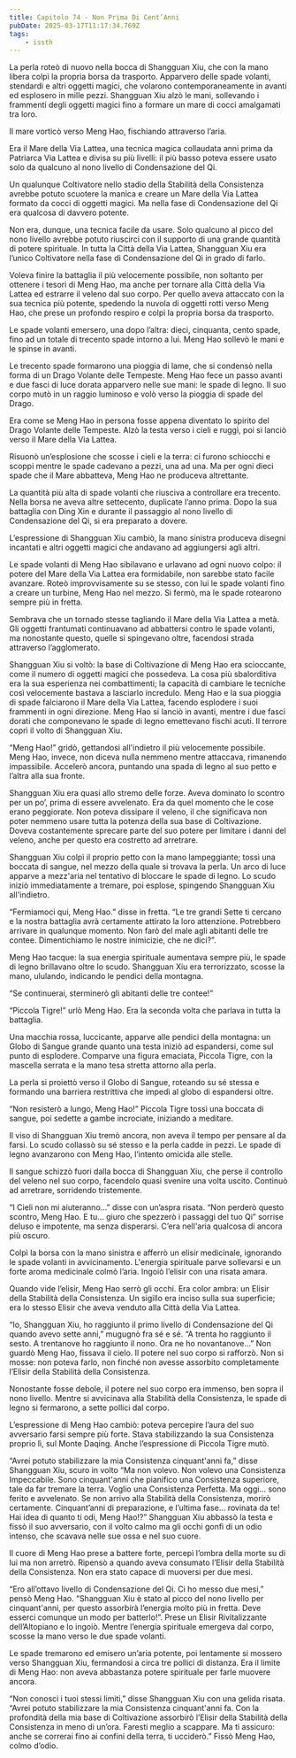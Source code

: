 ```yaml
---
title: Capitolo 74 - Non Prima Di Cent’Anni
pubDate: 2025-03-17T11:17:34.769Z
tags:
    - issth
---
```



La perla roteò di nuovo nella bocca di Shangguan Xiu, che con la mano libera colpì la propria borsa da trasporto. Apparvero delle spade volanti, stendardi e altri oggetti magici, che volarono contemporaneamente in avanti ed esplosero in mille pezzi. Shangguan Xiu alzò le mani, sollevando i frammenti degli oggetti magici fino a formare un mare di cocci amalgamati tra loro.


Il mare vorticò verso Meng Hao, fischiando attraverso l’aria.


Era il Mare della Via Lattea, una tecnica magica collaudata anni prima da Patriarca Via Lattea e divisa su più livelli: il più basso poteva essere usato solo da qualcuno al nono livello di Condensazione del Qi.


Un qualunque Coltivatore nello stadio della Stabilità della Consistenza avrebbe potuto scuotere la manica e creare un Mare della Via Lattea formato da cocci di oggetti magici. Ma nella fase di Condensazione del Qi era qualcosa di davvero potente.


Non era, dunque, una tecnica facile da usare. Solo qualcuno al picco del nono livello avrebbe potuto riuscirci con il supporto di una grande quantità di potere spirituale. In tutta la Città della Via Lattea, Shangguan Xiu era l’unico Coltivatore nella fase di Condensazione del Qi in grado di farlo.


Voleva finire la battaglia il più velocemente possibile, non soltanto per ottenere i tesori di Meng Hao, ma anche per tornare alla Città della Via Lattea ed estrarre il veleno dal suo corpo. Per quello aveva attaccato con la sua tecnica più potente, spedendo la nuvola di oggetti rotti verso Meng Hao, che prese un profondo respiro e colpì la propria borsa da trasporto.


Le spade volanti emersero, una dopo l’altra: dieci, cinquanta, cento spade, fino ad un totale di trecento spade intorno a lui. Meng Hao sollevò le mani e le spinse in avanti.


Le trecento spade formarono una pioggia di lame, che si condensò nella forma di un Drago Volante delle Tempeste. Meng Hao fece un passo avanti e due fasci di luce dorata apparvero nelle sue mani: le spade di legno. Il suo corpo mutò in un raggio luminoso e volò verso la pioggia di spade del Drago.


Era come se Meng Hao in persona fosse appena diventato lo spirito del Drago Volante delle Tempeste. Alzò la testa verso i cieli e ruggì, poi si lanciò verso il Mare della Via Lattea.


Risuonò un’esplosione che scosse i cieli e la terra: ci furono schiocchi e scoppi mentre le spade cadevano a pezzi, una ad una. Ma per ogni dieci spade che il Mare abbatteva, Meng Hao ne produceva altrettante.


La quantità più alta di spade volanti che riusciva a controllare era trecento. Nella borsa ne aveva altre settecento, duplicate l’anno prima. Dopo la sua battaglia con Ding Xin e durante il passaggio al nono livello di Condensazione del Qi, si era preparato a dovere.


L’espressione di Shangguan Xiu cambiò, la mano sinistra produceva disegni incantati e altri oggetti magici che andavano ad aggiungersi agli altri.


Le spade volanti di Meng Hao sibilavano e urlavano ad ogni nuovo colpo: il potere del Mare della Via Lattea era formidabile, non sarebbe stato facile avanzare. Roteò improvvisamente su se stesso, con lui le spade volanti fino a creare un turbine, Meng Hao nel mezzo. Si fermò, ma le spade rotearono sempre più in fretta.


Sembrava che un tornado stesse tagliando il Mare della Via Lattea a metà. Gli oggetti frantumati continuavano ad abbattersi contro le spade volanti, ma nonostante questo, quelle si spingevano oltre, facendosi strada attraverso l’agglomerato.


Shangguan Xiu si voltò: la base di Coltivazione di Meng Hao era scioccante, come il numero di oggetti magici che possedeva. La cosa più sbalorditiva era la sua esperienza nei combattimenti; la capacità di cambiare le tecniche così velocemente bastava a lasciarlo incredulo. Meng Hao e la sua pioggia di spade falciarono il Mare della Via Lattea, facendo esplodere i suoi frammenti in ogni direzione. Meng Hao si lanciò in avanti, mentre i due fasci dorati che componevano le spade di legno emettevano fischi acuti. Il terrore coprì il volto di Shangguan Xiu.


“Meng Hao!” gridò, gettandosi all'indietro il più velocemente possibile. Meng Hao, invece, non diceva nulla nemmeno mentre attaccava, rimanendo impassibile. Accelerò ancora, puntando una spada di legno al suo petto e l’altra alla sua fronte.


Shangguan Xiu era quasi allo stremo delle forze. Aveva dominato lo scontro per un po’, prima di essere avvelenato. Era da quel momento che le cose erano peggiorate. Non poteva dissipare il veleno, il che significava non poter nemmeno usare tutta la potenza della sua base di Coltivazione. Doveva costantemente sprecare parte del suo potere per limitare i danni del veleno, anche per questo era costretto ad arretrare.


Shangguan Xiu colpì il proprio petto con la mano lampeggiante; tossì una boccata di sangue, nel mezzo della quale si trovava la perla. Un arco di luce apparve a mezz'aria nel tentativo di bloccare le spade di legno. Lo scudo iniziò immediatamente a tremare, poi esplose, spingendo Shangguan Xiu all'indietro.


“Fermiamoci qui, Meng Hao.” disse in fretta. “Le tre grandi Sette ti cercano e la nostra battaglia avrà certamente attirato la loro attenzione. Potrebbero arrivare in qualunque momento. Non farò del male agli abitanti delle tre contee. Dimentichiamo le nostre inimicizie, che ne dici?”.


Meng Hao tacque: la sua energia spirituale aumentava sempre più, le spade di legno brillavano oltre lo scudo. Shangguan Xiu era terrorizzato, scosse la mano, ululando, indicando le pendici della montagna.


“Se continuerai, sterminerò gli abitanti delle tre contee!”


“Piccola Tigre!” urlò Meng Hao. Era la seconda volta che parlava in tutta la battaglia.


Una macchia rossa, luccicante, apparve alle pendici della montagna: un Globo di Sangue grande quanto una testa iniziò ad espandersi, come sul punto di esplodere. Comparve una figura emaciata, Piccola Tigre, con la mascella serrata e la mano tesa stretta attorno alla perla.


La perla si proiettò verso il Globo di Sangue, roteando su sé stessa e formando una barriera restrittiva che impedì al globo di espandersi oltre.


“Non resisterò a lungo, Meng Hao!” Piccola Tigre tossì una boccata di sangue, poi sedette a gambe incrociate, iniziando a meditare.


Il viso di Shangguan Xiu tremò ancora, non aveva il tempo per pensare al da farsi. Lo scudo collassò su sé stesso e la perla cadde in pezzi. Le spade di legno avanzarono con Meng Hao, l’intento omicida alle stelle.


Il sangue schizzò fuori dalla bocca di Shangguan Xiu, che perse il controllo del veleno nel suo corpo, facendolo quasi svenire una volta uscito. Continuò ad arretrare, sorridendo tristemente.


“I Cieli non mi aiuteranno…” disse con un’aspra risata. “Non perderò questo scontro, Meng Hao. E tu… giuro che spezzerò i passaggi del tuo Qi” sorrise deluso e impotente, ma senza disperarsi. C’era nell'aria qualcosa di ancora più oscuro.


Colpì la borsa con la mano sinistra e afferrò un elisir medicinale, ignorando le spade volanti in avvicinamento. L'energia spirituale parve sollevarsi e un forte aroma medicinale colmò l’aria. Ingoiò l’elisir con una risata amara.


Quando vide l’elisir, Meng Hao serrò gli occhi. Era color ambra: un Elisir della Stabilità della Consistenza. Un sigillo era inciso sulla sua superficie; era lo stesso Elisir che aveva venduto alla Città della Via Lattea.


“Io, Shangguan Xiu, ho raggiunto il primo livello di Condensazione del Qi quando avevo sette anni,” mugugnò fra sé e sé. “A trenta ho raggiunto il sesto. A trentanove ho raggiunto il nono. Ora ne ho novantanove…” Non guardò Meng Hao, fissava il cielo. Il potere nel suo corpo si rafforzò. Non si mosse: non poteva farlo, non finché non avesse assorbito completamente l’Elisir della Stabilità della Consistenza.


Nonostante fosse debole, il potere nel suo corpo era immenso, ben sopra il nono livello. Mentre si avvicinava alla Stabilità della Consistenza, le spade di legno si fermarono, a sette pollici dal corpo.


L’espressione di Meng Hao cambiò: poteva percepire l’aura del suo avversario farsi sempre più forte. Stava stabilizzando la sua Consistenza proprio lì, sul Monte Daqing. Anche l’espressione di Piccola Tigre mutò.


“Avrei potuto stabilizzare la mia Consistenza cinquant'anni fa,” disse Shangguan Xiu, scuro in volto “Ma non volevo. Non volevo una Consistenza Impeccabile. Sono cinquant'anni che pianifico una Consistenza superiore, tale da far tremare la terra. Voglio una Consistenza Perfetta. Ma oggi… sono ferito e avvelenato. Se non arrivo alla Stabilità della Consistenza, morirò certamente. Cinquant’anni di preparazione, e l’ultima fase… rovinata da te! Hai idea di quanto ti odi, Meng Hao!?” Shangguan Xiu abbassò la testa e fissò il suo avversario, con il volto calmo ma gli occhi gonfi di un odio intenso, che scavava nelle sue ossa e nel suo cuore.


Il cuore di Meng Hao prese a battere forte, percepì l’ombra della morte su di lui ma non arretrò. Ripensò a quando aveva consumato l’Elisir della Stabilità della Consistenza. Non era stato capace di muoversi per due mesi.


“Ero all’ottavo livello di Condensazione del Qi. Ci ho messo due mesi,” pensò Meng Hao. “Shangguan Xiu è stato al picco del nono livello per cinquant'anni, per questo assorbirà l’energia molto più in fretta. Deve esserci comunque un modo per batterlo!”. Prese un Elisir Rivitalizzante dell’Altopiano e lo ingoiò. Mentre l’energia spirituale emergeva dal corpo, scosse la mano verso le due spade volanti.


Le spade tremarono ed emisero un’aria potente, poi lentamente si mossero verso Shangguan Xiu, fermandosi a circa tre pollici di distanza. Era il limite di Meng Hao: non aveva abbastanza potere spirituale per farle muovere ancora.


“Non conosci i tuoi stessi limiti,” disse Shangguan Xiu con una gelida risata. “Avrei potuto stabilizzare la mia Consistenza cinquant'anni fa. Con la profondità della mia base di Coltivazione assorbirò l’Elisir della Stabilità della Consistenza in meno di un’ora. Faresti meglio a scappare. Ma ti assicuro: anche se correrai fino ai confini della terra, ti ucciderò.” Fissò Meng Hao, colmo d’odio.
                                



